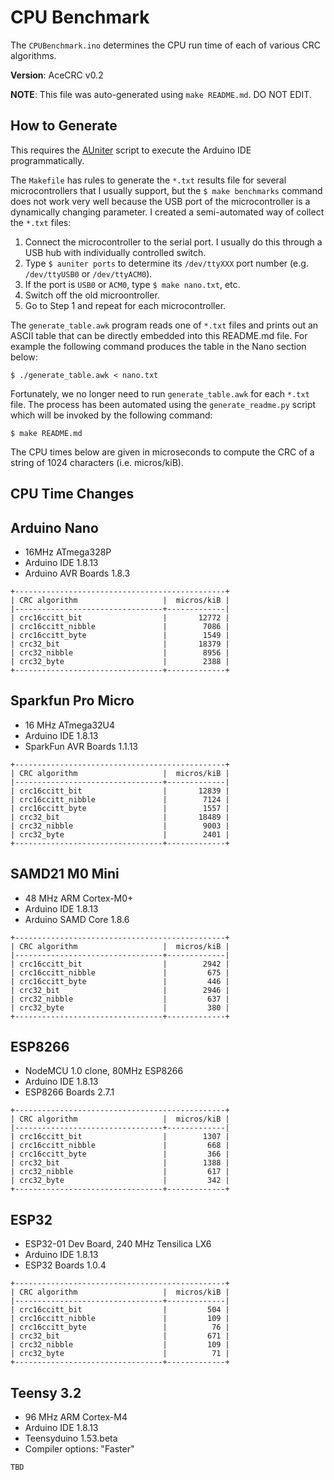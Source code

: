# CPU Benchmark

The `CPUBenchmark.ino` determines the CPU run time of each of various CRC
algorithms.

**Version**: AceCRC v0.2

**NOTE**: This file was auto-generated using `make README.md`. DO NOT EDIT.

## How to Generate

This requires the [AUniter](https://github.com/bxparks/AUniter) script
to execute the Arduino IDE programmatically.

The `Makefile` has rules to generate the `*.txt` results file for several
microcontrollers that I usually support, but the `$ make benchmarks` command
does not work very well because the USB port of the microcontroller is a
dynamically changing parameter. I created a semi-automated way of collect the
`*.txt` files:

1. Connect the microcontroller to the serial port. I usually do this through a
USB hub with individually controlled switch.
2. Type `$ auniter ports` to determine its `/dev/ttyXXX` port number (e.g.
`/dev/ttyUSB0` or `/dev/ttyACM0`).
3. If the port is `USB0` or `ACM0`, type `$ make nano.txt`, etc.
4. Switch off the old microontroller.
5. Go to Step 1 and repeat for each microcontroller.

The `generate_table.awk` program reads one of `*.txt` files and prints out an
ASCII table that can be directly embedded into this README.md file. For example
the following command produces the table in the Nano section below:

```
$ ./generate_table.awk < nano.txt
```

Fortunately, we no longer need to run `generate_table.awk` for each `*.txt`
file. The process has been automated using the `generate_readme.py` script which
will be invoked by the following command:
```
$ make README.md
```

The CPU times below are given in microseconds to compute the CRC of a string of
1024 characters (i.e. micros/kiB).

## CPU Time Changes

## Arduino Nano

* 16MHz ATmega328P
* Arduino IDE 1.8.13
* Arduino AVR Boards 1.8.3

```
+-----------------------------------------------+
| CRC algorithm                   |  micros/kiB |
|---------------------------------+-------------|
| crc16ccitt_bit                  |       12772 |
| crc16ccitt_nibble               |        7086 |
| crc16ccitt_byte                 |        1549 |
| crc32_bit                       |       18379 |
| crc32_nibble                    |        8956 |
| crc32_byte                      |        2388 |
+---------------------------------+-------------+

```

## Sparkfun Pro Micro

* 16 MHz ATmega32U4
* Arduino IDE 1.8.13
* SparkFun AVR Boards 1.1.13

```
+-----------------------------------------------+
| CRC algorithm                   |  micros/kiB |
|---------------------------------+-------------|
| crc16ccitt_bit                  |       12839 |
| crc16ccitt_nibble               |        7124 |
| crc16ccitt_byte                 |        1557 |
| crc32_bit                       |       18489 |
| crc32_nibble                    |        9003 |
| crc32_byte                      |        2401 |
+---------------------------------+-------------+

```

## SAMD21 M0 Mini

* 48 MHz ARM Cortex-M0+
* Arduino IDE 1.8.13
* Arduino SAMD Core 1.8.6

```
+-----------------------------------------------+
| CRC algorithm                   |  micros/kiB |
|---------------------------------+-------------|
| crc16ccitt_bit                  |        2942 |
| crc16ccitt_nibble               |         675 |
| crc16ccitt_byte                 |         446 |
| crc32_bit                       |        2946 |
| crc32_nibble                    |         637 |
| crc32_byte                      |         380 |
+---------------------------------+-------------+

```

## ESP8266

* NodeMCU 1.0 clone, 80MHz ESP8266
* Arduino IDE 1.8.13
* ESP8266 Boards 2.7.1

```
+-----------------------------------------------+
| CRC algorithm                   |  micros/kiB |
|---------------------------------+-------------|
| crc16ccitt_bit                  |        1307 |
| crc16ccitt_nibble               |         668 |
| crc16ccitt_byte                 |         366 |
| crc32_bit                       |        1388 |
| crc32_nibble                    |         617 |
| crc32_byte                      |         342 |
+---------------------------------+-------------+

```

## ESP32

* ESP32-01 Dev Board, 240 MHz Tensilica LX6
* Arduino IDE 1.8.13
* ESP32 Boards 1.0.4

```
+-----------------------------------------------+
| CRC algorithm                   |  micros/kiB |
|---------------------------------+-------------|
| crc16ccitt_bit                  |         504 |
| crc16ccitt_nibble               |         109 |
| crc16ccitt_byte                 |          76 |
| crc32_bit                       |         671 |
| crc32_nibble                    |         109 |
| crc32_byte                      |          71 |
+---------------------------------+-------------+

```

## Teensy 3.2

* 96 MHz ARM Cortex-M4
* Arduino IDE 1.8.13
* Teensyduino 1.53.beta
* Compiler options: "Faster"

```
TBD
```


